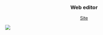 
<div align="center">
  <h3>Web editor</h3>
  <p>
    <a target="_blank" href="https://zougataga.github.io/web-editor/">Site</a> 
  </p>
</div>

<img src="https://cdn.discordapp.com/attachments/1018282509764669550/1054004042063429742/image.png"/>
